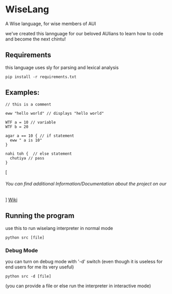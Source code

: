 # WiseLang
A Wise language, for wise members of AUI

we've created this lannguage for our beloved AUIians to learn how to code and become the next chintu!

## Requirements

this language uses sly for parsing and lexical analysis

```
pip install -r requirements.txt
```

## Examples:

```
// this is a comment

eww "hello world" // displays "hello world"

WTF a = 10 // variable
WTF b = 20

agar a == 10 { // if statement
  eww " a is 10"
}

nahi toh {  // else statement
  chutiya // pass
}
```

[<h6>You can find additional Information/Documentation about the project on our</h6>]
[Wiki](https://github.com/Sakon13/WiseLang/wiki "Our Wiki boii")


## Running the program

use this to run wiselang interpreter in normal mode
```
python src [file] 
```

### Debug Mode

you can turn on debug mode with '-d' switch
(even though it is useless for end users for me its very useful)

```
python src -d [file]
```
(you can provide a file or else run the interpreter in interactive mode)
